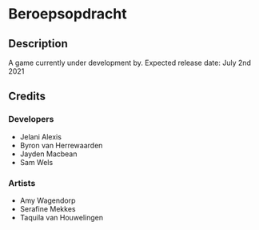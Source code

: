 # Beroepsopdracht

## Description

A game currently under development by. Expected release date: July 2nd 2021

## Credits

### Developers

- Jelani Alexis
- Byron van Herrewaarden
- Jayden Macbean
- Sam Wels

### Artists

- Amy Wagendorp
- Serafine Mekkes
- Taquila van Houwelingen
